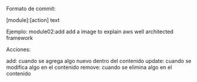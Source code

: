 Formato de commit:

[module]:[action] text

Ejemplo: module02:add add a image to explain aws well architected framework

Acciones:

add: cuando se agrega algo nuevo dentro del contenido
update: cuando se modifica algo en el contenido
remove: cuando se elimina algo en el contenido
